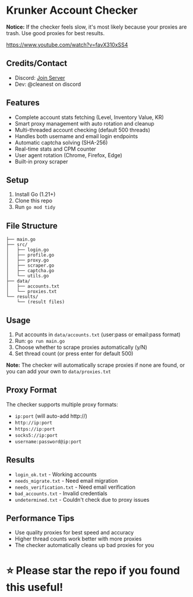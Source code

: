 # Krunker Account Checker

**Notice:** If the checker feels slow, it's most likely because your proxies are trash. Use good proxies for best results.

https://www.youtube.com/watch?v=favX310xSS4

## Credits/Contact
- Discord: [Join Server](https://discord.gg/QgqKpKVG5t)
- Dev: @cleanest on discord

## Features
- Complete account stats fetching (Level, Inventory Value, KR)
- Smart proxy management with auto rotation and cleanup
- Multi-threaded account checking (default 500 threads)
- Handles both username and email login endpoints
- Automatic captcha solving (SHA-256)
- Real-time stats and CPM counter
- User agent rotation (Chrome, Firefox, Edge)
- Built-in proxy scraper

## Setup
1. Install Go (1.21+)
2. Clone this repo
3. Run `go mod tidy`

## File Structure
```
├── main.go
├── src/
│   ├── login.go
│   ├── profile.go
│   ├── proxy.go
│   ├── scraper.go
│   ├── captcha.go
│   └── utils.go
├── data/
│   ├── accounts.txt
│   └── proxies.txt
└── results/
    └── (result files)
```

## Usage
1. Put accounts in `data/accounts.txt` (user:pass or email:pass format)
2. Run: `go run main.go`
3. Choose whether to scrape proxies automatically (y/N)
4. Set thread count (or press enter for default 500)

**Note:** The checker will automatically scrape proxies if none are found, or you can add your own to `data/proxies.txt`

## Proxy Format
The checker supports multiple proxy formats:
- `ip:port` (will auto-add http://)
- `http://ip:port`
- `https://ip:port` 
- `socks5://ip:port`
- `username:password@ip:port`

## Results
- `login_ok.txt` - Working accounts
- `needs_migrate.txt` - Need email migration
- `needs_verification.txt` - Need email verification
- `bad_accounts.txt` - Invalid credentials  
- `undetermined.txt` - Couldn't check due to proxy issues

## Performance Tips
- Use quality proxies for best speed and accuracy
- Higher thread counts work better with more proxies
- The checker automatically cleans up bad proxies for you

# ⭐ Please star the repo if you found this useful!







